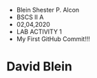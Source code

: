 - Blein Shester P. Alcon
- BSCS II A
- 02,04,2020
- LAB ACTIVITY 1
- My First GitHub Commit!!!

# David Blein
